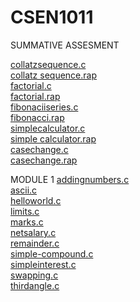 # CSEN1011

SUMMATIVE ASSESMENT

[collatzsequence.c](https://github.com/karrisowmya/CSEN1011/blob/8a9b61acdc9cda9df289dc48211c7d08195eae57/collatzsequence.c)<br/>
[collatz sequence.rap](https://github.com/karrisowmya/CSEN1011/blob/10efa9c894189f6237c71f3c54982d935d0318af/collatz%20sequence.rap)<br/>
[factorial.c](https://github.com/karrisowmya/CSEN1011/blob/8a9b61acdc9cda9df289dc48211c7d08195eae57/collatzsequence.c)<br/>
[factorial.rap](https://github.com/karrisowmya/CSEN1011/blob/d2602ddcc325fc887153e6c8f3720d811a6a50e7/factorial.rap)<br/>
[fibonaciiseries.c](https://github.com/karrisowmya/CSEN1011/blob/8a9b61acdc9cda9df289dc48211c7d08195eae57/collatzsequence.c)<br/>
[fibonacci.rap](https://github.com/karrisowmya/CSEN1011/blob/d55d48c3f1c2fda61e99695a04b43f7950fad009/fibonacci.rap)<br/>
[simplecalculator.c](https://github.com/karrisowmya/CSEN1011/blob/8a9b61acdc9cda9df289dc48211c7d08195eae57/collatzsequence.c)<br/>
[simple calculator.rap](https://github.com/karrisowmya/CSEN1011/blob/2851cc361df5a9e4a3235bcd1a336c10154d213a/simple%20calculator.rap)<br/>
[casechange.c](https://github.com/karrisowmya/CSEN1011/blob/8a9b61acdc9cda9df289dc48211c7d08195eae57/collatzsequence.c)<br/>
[casechange.rap](https://github.com/karrisowmya/CSEN1011/blob/723c893482eb58fead0909e725a8688a96c0c920/casechange.rap)<br/>

MODULE 1
[addingnumbers.c](https://github.com/karrisowmya/CSEN1011/blob/dc3f2d838e40784426e341fec06c5d4a666cfba5/MODULE%201/addingnumbers.c)<br/>
[ascii.c](https://github.com/karrisowmya/CSEN1011/blob/dc3f2d838e40784426e341fec06c5d4a666cfba5/MODULE%201/ascii.c)<br/>
[helloworld.c](https://github.com/karrisowmya/CSEN1011/blob/dc3f2d838e40784426e341fec06c5d4a666cfba5/MODULE%201/helloworld.c)<br/>
[limits.c](https://github.com/karrisowmya/CSEN1011/blob/dc3f2d838e40784426e341fec06c5d4a666cfba5/MODULE%201/limits.c)<br/>
[marks.c](https://github.com/karrisowmya/CSEN1011/blob/dc3f2d838e40784426e341fec06c5d4a666cfba5/MODULE%201/marks.c)<br/>
[netsalary.c](https://github.com/karrisowmya/CSEN1011/blob/dc3f2d838e40784426e341fec06c5d4a666cfba5/MODULE%201/netsalary.c)<br/>
[remainder.c](https://github.com/karrisowmya/CSEN1011/blob/dc3f2d838e40784426e341fec06c5d4a666cfba5/MODULE%201/remainder.c)<br/>
[simple-compound.c](https://github.com/karrisowmya/CSEN1011/blob/dc3f2d838e40784426e341fec06c5d4a666cfba5/MODULE%201/simple-compound.c)<br/>
[simpleinterest.c](https://github.com/karrisowmya/CSEN1011/blob/dc3f2d838e40784426e341fec06c5d4a666cfba5/MODULE%201/simpleinterest.c)<br/>
[swapping.c](https://github.com/karrisowmya/CSEN1011/blob/dc3f2d838e40784426e341fec06c5d4a666cfba5/MODULE%201/swapping.c)<br/>
[thirdangle.c](https://github.com/karrisowmya/CSEN1011/blob/dc3f2d838e40784426e341fec06c5d4a666cfba5/MODULE%201/thirdangle.c)<br/>

